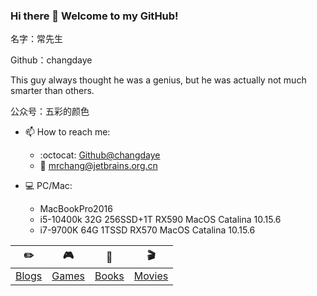 ### Hi there 👋 Welcome to my GitHub!

<!--
**itgoyo/itgoyo** is a ✨ _special_ ✨ repository because its `README.md` (this file) appears on your GitHub profile.

Here are some ideas to get you started:

- 🔭 I’m currently working on ...
- 🌱 I’m currently learning ...
- 👯 I’m looking to collaborate on ...
- 🤔 I’m looking for help with ...
- 💬 Ask me about ...
- 📫 How to reach me: ...
- 😄 Pronouns: ...
- ⚡ Fun fact: ...
-->

名字：常先生

Github：changdaye


This guy always thought he was a genius, but he was actually not much smarter than others.

公众号：五彩的颜色

- 📫 How to reach me:
    - :octocat: [Github@changdaye](https://github.com/changdaye)
    - :email: [mrchang@jetbrains.org.cn](mailto:mrchang@jetbrains.org.cn)

- :computer: PC/Mac:

    - MacBookPro2016
    - i5-10400k 32G 256SSD+1T RX590 MacOS Catalina 10.15.6
    - i7-9700K  64G 1TSSD RX570 MacOS Catalina 10.15.6


| :pencil2: | :video_game: | :book: |:clapper:  |
| --- | --- | --- | --- |
| [Blogs](http://blog.jetbrains.org.cn/) |[Games](https://steamcommunity.com/profiles/76561198143389950/)  | [Books](http://blog.jetbrains.org.cn/) | [Movies](http://blog.jetbrains.org.cn/) |
